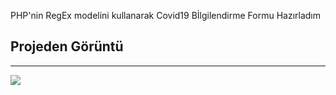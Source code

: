 PHP'nin RegEx modelini kullanarak Covid19 Bİlgilendirme Formu Hazırladım

<h2>Projeden Görüntü</h2> <hr>

![](https://user-images.githubusercontent.com/69991414/130154381-19e93fe7-1410-41dd-a8e3-9029077a3547.png)
